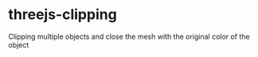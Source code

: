 # threejs-clipping
Clipping multiple objects and close the mesh with the original color of the object
